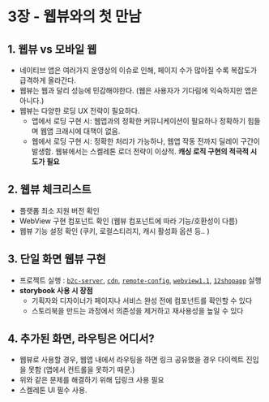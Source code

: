 # 3장 - 웹뷰와의 첫 만남

## 1. 웹뷰 vs 모바일 웹
  - 네이티브 앱은 여러가지 운영상의 이슈로 인해, 페이지 수가 많아질 수록 복잡도가 급격하게 올라간다.
  - 웹뷰는 웹과 달리 성능에 민감해야한다. (웹은 사용자가 기다림에 익숙하지만 앱은 아니다.)
  - 웹뷰는 다양한 로딩 UX 전략이 필요하다.
    - 앱에서 로딩 구현 시: 웹앱과의 정확한 커뮤니케이션이 필요하나 정확하기 힘들며 웹앱 크래시에 대책이 없음.
    - 웹에서 로딩 구현 시: 정확한 처리가 가능하나, 웹앱 작동 전까지 딜레이 구간이 발생함. 웹뷰에서는 스켈레톤 로더 전략이 이상적. **캐싱 로직 구현의 적극적 시도가 필요**

## 2. 웹뷰 체크리스트
  - 플랫폼 최소 지원 버전 확인
  - WebView 구현 컴포넌트 확인 (웹뷰 컴포넌트에 따라 기능/호환성이 다름)
  - 웹뷰 기능 설정 확인 (쿠키, 로컬스티리지, 캐시 활성화 옵션 등.. )

## 3. 단일 화면 웹뷰 구현
  - 프로젝트 실행 : [`b2c-server`](./projects/b2c-server.md), [`cdn`](./projects/cdn.md), [`remote-config`](./projects/remote-config.md), [`webview1.1`](./projects/web.md#webview11), [`12shopapp`](./projects/12shopapp.md) 실행
  - **storybook 사용 시 장점**
    - 기획자와 디자이너가 페이지나 서비스 완성 전에 컴포넌트를 확인할 수 있다
    - 스토리북을 만드는 과정에서 의존성을 제거하고 재사용성을 높일 수 있다

## 4. 추가된 화면, 라우팅은 어디서?
  - 웹뷰로 사용할 경우, 웹앱 내에서 라우팅을 하면 링크 공유했을 경우 다이렉트 진입을 못함 (앱에서 컨트롤을 못하기 때문.)
  - 위와 같은 문제를 해결하기 위해 딥링크 사용 필요
  - 스켈레톤 UI 필수 사용.

